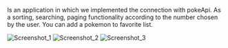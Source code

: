 Is an application in which we implemented the connection with pokeApi. As a sorting, searching, paging functionality according to the number chosen by the user. You can add a pokemon to favorite list.

![Screenshot_1](https://user-images.githubusercontent.com/63308285/147670431-2d4e5fed-c8c3-4f91-b1af-d80e5737b335.png)
![Screenshot_2](https://user-images.githubusercontent.com/63308285/147670443-b8591499-6d5d-4d82-9fb7-a44aece110fc.png)
![Screenshot_3](https://user-images.githubusercontent.com/63308285/147670449-0fd96633-d6bf-43b5-bbeb-3d2fbdaf6c76.png)
